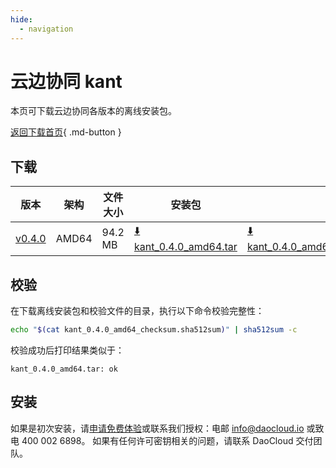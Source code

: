 ```yaml
---
hide:
  - navigation
---
```


# 云边协同 kant

本页可下载云边协同各版本的离线安装包。

[返回下载首页](../index.md){ .md-button }

## 下载

| 版本                                          | 架构 | 文件大小    | 安装包                                                                                                                             |  校验文件 | 更新日期      |
|---------------------------------------------| ----- |---------|---------------------------------------------------------------------------------------------------------------------------------| ---------- |-----------|
| [v0.4.0](../../kant/intro/release-notes.md) | AMD64 | 94.2 MB | [:arrow_down: kant_0.4.0_amd64.tar](https://qiniu-download-public.daocloud.io/DaoCloud_Enterprise/kant_0.4.0_amd64.tar) | [:arrow_down: kant_0.4.0_amd64_checksum.sha512sum](https://qiniu-download-public.daocloud.io/DaoCloud_Enterprise/kant_0.4.0_amd64_checksum.sha512sum) | 2023-9-19 |

## 校验

在下载离线安装包和校验文件的目录，执行以下命令校验完整性：

```sh
echo "$(cat kant_0.4.0_amd64_checksum.sha512sum)" | sha512sum -c
```

校验成功后打印结果类似于：

```none
kant_0.4.0_amd64.tar: ok
```

## 安装

如果是初次安装，请[申请免费体验](../../dce/license0.md)或联系我们授权：电邮 info@daocloud.io 或致电 400 002 6898。
如果有任何许可密钥相关的问题，请联系 DaoCloud 交付团队。
